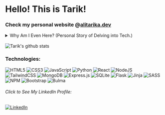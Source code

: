 # Hello! This is Tarik!
### Check my personal website @[alitarika.dev](https://www.alitarika.dev/)

<details>
<summary>Why Am I Even Here? (Personal Story of Delving into Tech.)</summary> 
<br>
  
While I started applying for jobs, LinkedIn was persistently offering me data analyst jobs as if I knew anything about that field. So, I delved into what it actually was until I came across the python programming language part. And, that was how I ended up typing “Hello World” into my terminal. That moment was my epiphany, I was hooked from the get-go, I discovered my passion for making magic out of 0’s and 1’s.

Over the course of a year, I devoted myself to learning the tools and language of software development, earning Udemy, freeCodeCamp, coursera certificates, completing courses like CS50x, and crafting projects that stretched my skills. Today, I proudly stand as a full-stack web developer based in Amsterdam, driven by a passion for problem-solving, web development, programming and also coding itself.

As a person who is a firm believer of lifelong learning, I am open to embark on a journey of learning in the field and get my hands dirty. I am also open to try out new technologies.</details>
\
![Tarik's github stats](https://github-readme-stats.vercel.app/api?username=alitarika&hide=stars,issues&bg_color=00000000&show_icons=true&rank_icon=github&hide_title=true&ring_color=00000000&icon_color=3ad353&text_color=4493f8)

### Technologies:
![HTML5](https://img.shields.io/badge/html5-%23E34F26.svg?style=for-the-badge&logo=html5&logoColor=white) ![CSS3](https://img.shields.io/badge/css3-%231572B6.svg?style=for-the-badge&logo=css3&logoColor=white) ![JavaScript](https://img.shields.io/badge/javascript-%23323330.svg?style=for-the-badge&logo=javascript&logoColor=%23F7DF1E)  ![Python](https://img.shields.io/badge/python-3670A0?style=for-the-badge&logo=python&logoColor=ffdd54) ![React](https://img.shields.io/badge/react-%2320232a.svg?style=for-the-badge&logo=react&logoColor=%2361DAFB) ![NodeJS](https://img.shields.io/badge/node.js-6DA55F?style=for-the-badge&logo=node.js&logoColor=white)  ![TailwindCSS](https://img.shields.io/badge/tailwindcss-%2338B2AC.svg?style=for-the-badge&logo=tailwind-css&logoColor=white) ![MongoDB](https://img.shields.io/badge/MongoDB-%234ea94b.svg?style=for-the-badge&logo=mongodb&logoColor=white)  ![Express.js](https://img.shields.io/badge/express.js-%23404d59.svg?style=for-the-badge&logo=express&logoColor=%2361DAFB) ![SQLite](https://img.shields.io/badge/sqlite-%2307405e.svg?style=for-the-badge&logo=sqlite&logoColor=white)  ![Flask](https://img.shields.io/badge/flask-%23000.svg?style=for-the-badge&logo=flask&logoColor=white) ![Jinja](https://img.shields.io/badge/jinja-white.svg?style=for-the-badge&logo=jinja&logoColor=black)
 ![SASS](https://img.shields.io/badge/SASS-hotpink.svg?style=for-the-badge&logo=SASS&logoColor=white) ![NPM](https://img.shields.io/badge/NPM-%23CB3837.svg?style=for-the-badge&logo=npm&logoColor=white)  ![Bootstrap](https://img.shields.io/badge/bootstrap-%238511FA.svg?style=for-the-badge&logo=bootstrap&logoColor=white) ![Bulma](https://img.shields.io/badge/bulma-00D0B1?style=for-the-badge&logo=bulma&logoColor=white)
###### Click to See My LinkedIn Profile:
[![LinkedIn](https://img.shields.io/badge/LinkedIn-%230077B5.svg?logo=linkedin&logoColor=white)](https://linkedin.com/in/alitarika) 
